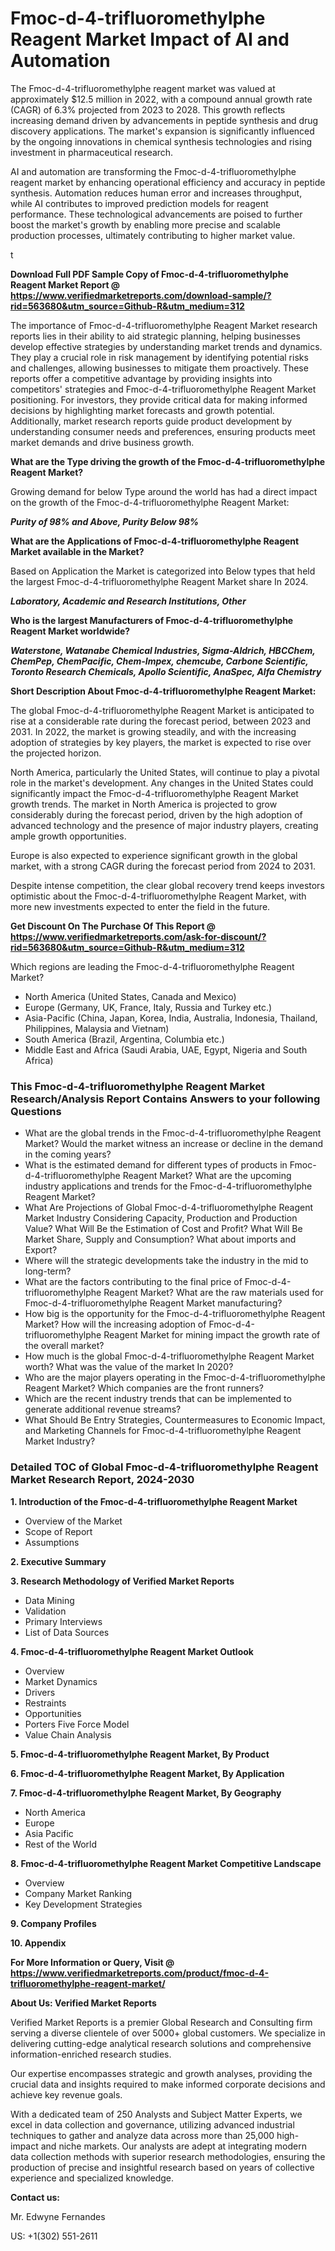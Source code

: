 <meta name="title" content="Global Fmoc-d-4-trifluoromethylphe Reagent Market Impact of AI and Automation"><meta name="description" content="The Fmoc-d-4-trifluoromethylphe reagent market was valued at approximately $12.5 million in 2022, with a compound annual growth rate (CAGR) of 6.3% projected from 2023"><meta name="title" content="Fmoc-d-4-trifluoromethylphe Reagent Market Size, Share, Scope, Trends, Growth, Opportunities, Analysis, Forecast"><h1>Fmoc-d-4-trifluoromethylphe Reagent Market Impact of AI and Automation</h1><p>The Fmoc-d-4-trifluoromethylphe reagent market was valued at approximately $12.5 million in 2022, with a compound annual growth rate (CAGR) of 6.3% projected from 2023 to 2028. This growth reflects increasing demand driven by advancements in peptide synthesis and drug discovery applications. The market's expansion is significantly influenced by the ongoing innovations in chemical synthesis technologies and rising investment in pharmaceutical research.</p><p>AI and automation are transforming the Fmoc-d-4-trifluoromethylphe reagent market by enhancing operational efficiency and accuracy in peptide synthesis. Automation reduces human error and increases throughput, while AI contributes to improved prediction models for reagent performance. These technological advancements are poised to further boost the market's growth by enabling more precise and scalable production processes, ultimately contributing to higher market value.</p>t</p><p id="" class=""><strong>Download Full PDF Sample Copy of Fmoc-d-4-trifluoromethylphe Reagent Market Report @ <a href="https://www.verifiedmarketreports.com/download-sample/?rid=563680&utm_source=Github-R&utm_medium=312" target="_blank">https://www.verifiedmarketreports.com/download-sample/?rid=563680&utm_source=Github-R&utm_medium=312</a></strong></p><p>The importance of&nbsp;Fmoc-d-4-trifluoromethylphe Reagent Market research reports lies in their ability to aid strategic planning, helping businesses develop effective strategies by understanding market trends and dynamics. They play a crucial role in risk management by identifying potential risks and challenges, allowing businesses to mitigate them proactively. These reports offer a competitive advantage by providing insights into competitors' strategies and Fmoc-d-4-trifluoromethylphe Reagent Market positioning. For investors, they provide critical data for making informed decisions by highlighting market forecasts and growth potential. Additionally, market research reports guide product development by understanding consumer needs and preferences, ensuring products meet market demands and drive business growth.</p><p><strong>What are the&nbsp;Type driving the growth of the Fmoc-d-4-trifluoromethylphe Reagent Market?</strong></p><p id="" class="">Growing demand for below Type around the world has had a direct impact on the growth of the Fmoc-d-4-trifluoromethylphe Reagent Market:</p><em><strong>Purity of 98% and Above, Purity Below 98%</strong></em></p><strong>What are the&nbsp;Applications&nbsp;of Fmoc-d-4-trifluoromethylphe Reagent Market available in the Market?</strong></p><p id="" class="">Based on Application the Market is categorized into Below types that held the largest Fmoc-d-4-trifluoromethylphe Reagent Market share In 2024.</p><em><strong>Laboratory, Academic and Research Institutions, Other</strong></em></p><strong>Who is the largest Manufacturers of Fmoc-d-4-trifluoromethylphe Reagent Market worldwide?</strong></p><p><em><strong>Waterstone, Watanabe Chemical Industries, Sigma-Aldrich, HBCChem, ChemPep, ChemPacific, Chem-Impex, chemcube, Carbone Scientific, Toronto Research Chemicals, Apollo Scientific, AnaSpec, Alfa Chemistry</strong></em></p><p id="" class=""><strong>Short Description About Fmoc-d-4-trifluoromethylphe Reagent Market:</strong></p><p>The global Fmoc-d-4-trifluoromethylphe Reagent Market is anticipated to rise at a considerable rate during the forecast period, between 2023 and 2031. In 2022, the market is growing steadily, and with the increasing adoption of strategies by key players, the market is expected to rise over the projected horizon.</p><p>North America, particularly the United States, will continue to play a pivotal role in the market's development. Any changes in the United States could significantly impact the Fmoc-d-4-trifluoromethylphe Reagent Market growth trends. The market in North America is projected to grow considerably during the forecast period, driven by the high adoption of advanced technology and the presence of major industry players, creating ample growth opportunities.</p><p>Europe is also expected to experience significant growth in the global market, with a strong CAGR during the forecast period from 2024 to 2031.</p><p>Despite intense competition, the clear global recovery trend keeps investors optimistic about the Fmoc-d-4-trifluoromethylphe Reagent Market, with more new investments expected to enter the field in the future.</p><p id="" class=""><strong>Get Discount On The Purchase Of This Report @ <a href="https://www.verifiedmarketreports.com/ask-for-discount/?rid=563680&utm_source=Github-R&utm_medium=312" target="_blank">https://www.verifiedmarketreports.com/ask-for-discount/?rid=563680&utm_source=Github-R&utm_medium=312</a></strong></p>Which regions are leading the Fmoc-d-4-trifluoromethylphe Reagent Market?</p><ul><li>North America (United States, Canada and Mexico)</li><li>Europe (Germany, UK, France, Italy, Russia and Turkey etc.)</li><li>Asia-Pacific (China, Japan, Korea, India, Australia, Indonesia, Thailand, Philippines, Malaysia and Vietnam)</li><li>South America (Brazil, Argentina, Columbia etc.)</li><li>Middle East and Africa (Saudi Arabia, UAE, Egypt, Nigeria and South Africa)</li></ul><h3 id="" class="">This Fmoc-d-4-trifluoromethylphe Reagent Market Research/Analysis Report Contains Answers to your following Questions</h3><ul><li>What are the global trends in the Fmoc-d-4-trifluoromethylphe Reagent Market? Would the market witness an increase or decline in the demand in the coming years?</li><li>What is the estimated demand for different types of products in Fmoc-d-4-trifluoromethylphe Reagent Market? What are the upcoming industry applications and trends for the Fmoc-d-4-trifluoromethylphe Reagent Market?</li><li>What Are Projections of Global Fmoc-d-4-trifluoromethylphe Reagent Market Industry Considering Capacity, Production and Production Value? What Will Be the Estimation of Cost and Profit? What Will Be Market Share, Supply and Consumption? What about imports and Export?</li><li>Where will the strategic developments take the industry in the mid to long-term?</li><li>What are the factors contributing to the final price of Fmoc-d-4-trifluoromethylphe Reagent Market? What are the raw materials used for Fmoc-d-4-trifluoromethylphe Reagent Market manufacturing?</li><li>How big is the opportunity for the Fmoc-d-4-trifluoromethylphe Reagent Market? How will the increasing adoption of Fmoc-d-4-trifluoromethylphe Reagent Market for mining impact the growth rate of the overall market?</li><li>How much is the global Fmoc-d-4-trifluoromethylphe Reagent Market worth? What was the value of the market In 2020?</li><li>Who are the major players operating in the Fmoc-d-4-trifluoromethylphe Reagent Market? Which companies are the front runners?</li><li>Which are the recent industry trends that can be implemented to generate additional revenue streams?</li><li>What Should Be Entry Strategies, Countermeasures to Economic Impact, and Marketing Channels for Fmoc-d-4-trifluoromethylphe Reagent Market Industry?</li></ul><h3 id="" class="">Detailed TOC of Global Fmoc-d-4-trifluoromethylphe Reagent Market Research Report, 2024-2030</h3><p id="" class=""><strong>1. Introduction of the Fmoc-d-4-trifluoromethylphe Reagent Market</strong></p><ul><li>Overview of the Market</li><li>Scope of Report</li><li>Assumptions</li></ul><p id="" class=""><strong>2. Executive Summary</strong></p><p id="" class=""><strong>3. Research Methodology of Verified Market Reports</strong></p><ul><li>Data Mining</li><li>Validation</li><li>Primary Interviews</li><li>List of Data Sources</li></ul><p id="" class=""><strong>4. Fmoc-d-4-trifluoromethylphe Reagent Market Outlook</strong></p><ul><li>Overview</li><li>Market Dynamics</li><li>Drivers</li><li>Restraints</li><li>Opportunities</li><li>Porters Five Force Model</li><li>Value Chain Analysis</li></ul><p id="" class=""><strong>5. Fmoc-d-4-trifluoromethylphe Reagent Market, By Product</strong></p><p id="" class=""><strong>6. Fmoc-d-4-trifluoromethylphe Reagent Market, By Application</strong></p><p id="" class=""><strong>7. Fmoc-d-4-trifluoromethylphe Reagent Market, By Geography</strong></p><ul><li>North America</li><li>Europe</li><li>Asia Pacific</li><li>Rest of the World</li></ul><p id="" class=""><strong>8. Fmoc-d-4-trifluoromethylphe Reagent Market Competitive Landscape</strong></p><ul><li>Overview</li><li>Company Market Ranking</li><li>Key Development Strategies</li></ul><p id="" class=""><strong>9. Company Profiles</strong></p><p id="" class=""><strong>10. Appendix</strong></p><p id="" class=""><strong>For More Information or Query, Visit @ <a href="https://www.verifiedmarketreports.com/product/fmoc-d-4-trifluoromethylphe-reagent-market/" target="_blank">https://www.verifiedmarketreports.com/product/fmoc-d-4-trifluoromethylphe-reagent-market/</a></strong></p><p id="" class=""><strong>About Us: Verified Market Reports</strong></p><p id="" class="">Verified Market Reports is a premier Global Research and Consulting firm serving a diverse clientele of over 5000+ global customers. We specialize in delivering cutting-edge analytical research solutions and comprehensive information-enriched research studies.</p><p id="" class="">Our expertise encompasses strategic and growth analyses, providing the crucial data and insights required to make informed corporate decisions and achieve key revenue goals.</p><p id="" class="">With a dedicated team of 250 Analysts and Subject Matter Experts, we excel in data collection and governance, utilizing advanced industrial techniques to gather and analyze data across more than 25,000 high-impact and niche markets. Our analysts are adept at integrating modern data collection methods with superior research methodologies, ensuring the production of precise and insightful research based on years of collective experience and specialized knowledge.</p><p id="" class=""><strong>Contact us:</strong></p><p id="" class="">Mr. Edwyne Fernandes</p><p id="" class="">US: +1(302) 551-2611</p>